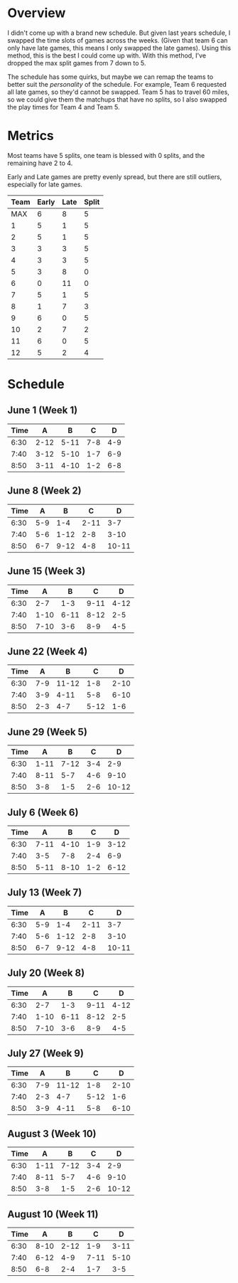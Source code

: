 # Overview

I didn't come up with a brand new schedule.
But given last years schedule, I swapped the time slots of games across the weeks. (Given that team 6 can only have late games, this means I only swapped the late games). Using this method, this is the best I could come up with. With this method, I've dropped the max split games from 7 down to 5.

The schedule has some quirks, but maybe we can remap the teams to better suit the _personality_ of the schedule. For example, Team 6 requested all late games, so they'd cannot be swapped. Team 5 has to travel 60 miles, so we could give them the matchups that have no splits, so I also swapped the play times for Team 4 and Team 5.

# Metrics

Most teams have 5 splits, one team is blessed with 0 splits, and the remaining have 2 to 4.

Early and Late games are pretty evenly spread, but there are still outliers, especially for late games.

| Team  | Early | Late  | Split |
|-------|-------|-------|-------|
|  MAX  |    6  |    8  |    5  |
|    1  |    5  |    1  |    5  |
|    2  |    5  |    1  |    5  |
|    3  |    3  |    3  |    5  |
|    4  |    3  |    3  |    5  |
|    5  |    3  |    8  |    0  |
|    6  |    0  |   11  |    0  |
|    7  |    5  |    1  |    5  |
|    8  |    1  |    7  |    3  |
|    9  |    6  |    0  |    5  |
|   10  |    2  |    7  |    2  |
|   11  |    6  |    0  |    5  |
|   12  |    5  |    2  |    4  |

# Schedule

## June 1 (Week 1)

| Time |   A   |   B   |   C   |   D   |
|------|-------|-------|-------|-------|
| 6:30 |  2-12 |  5-11 |  7-8  |  4-9  |
| 7:40 |  3-12 |  5-10 |  1-7  |  6-9  |
| 8:50 |  3-11 |  4-10 |  1-2  |  6-8  |

## June 8 (Week 2)

| Time |   A   |   B   |   C   |   D   |
|------|-------|-------|-------|-------|
| 6:30 |  5-9  |  1-4  |  2-11 |  3-7  |
| 7:40 |  5-6  |  1-12 |  2-8  |  3-10 |
| 8:50 |  6-7  |  9-12 |  4-8  | 10-11 |

## June 15 (Week 3)

| Time |   A   |   B   |   C   |   D   |
|------|-------|-------|-------|-------|
| 6:30 |  2-7  |  1-3  |  9-11 |  4-12 |
| 7:40 |  1-10 |  6-11 |  8-12 |  2-5  |
| 8:50 |  7-10 |  3-6  |  8-9  |  4-5  |

## June 22 (Week 4)

| Time |   A   |   B   |   C   |   D   |
|------|-------|-------|-------|-------|
| 6:30 |  7-9  | 11-12 |  1-8  |  2-10 |
| 7:40 |  3-9  |  4-11 |  5-8  |  6-10 |
| 8:50 |  2-3  |  4-7  |  5-12 |  1-6  |

## June 29 (Week 5)

| Time |   A   |   B   |   C   |   D   |
|------|-------|-------|-------|-------|
| 6:30 |  1-11 |  7-12 |  3-4  |  2-9  |
| 7:40 |  8-11 |  5-7  |  4-6  |  9-10 |
| 8:50 |  3-8  |  1-5  |  2-6  | 10-12 |

## July 6 (Week 6)

| Time |   A   |   B   |   C   |   D   |
|------|-------|-------|-------|-------|
| 6:30 |  7-11 |  4-10 |  1-9  |  3-12 |
| 7:40 |  3-5  |  7-8  |  2-4  |  6-9  |
| 8:50 |  5-11 |  8-10 |  1-2  |  6-12 |

## July 13 (Week 7)

| Time |   A   |   B   |   C   |   D   |
|------|-------|-------|-------|-------|
| 6:30 |  5-9  |  1-4  |  2-11 |  3-7  |
| 7:40 |  5-6  |  1-12 |  2-8  |  3-10 |
| 8:50 |  6-7  |  9-12 |  4-8  | 10-11 |

## July 20 (Week 8)

| Time |   A   |   B   |   C   |   D   |
|------|-------|-------|-------|-------|
| 6:30 |  2-7  |  1-3  |  9-11 |  4-12 |
| 7:40 |  1-10 |  6-11 |  8-12 |  2-5  |
| 8:50 |  7-10 |  3-6  |  8-9  |  4-5  |

## July 27 (Week 9)

| Time |   A   |   B   |   C   |   D   |
|------|-------|-------|-------|-------|
| 6:30 |  7-9  | 11-12 |  1-8  |  2-10 |
| 7:40 |  2-3  |  4-7  |  5-12 |  1-6  |
| 8:50 |  3-9  |  4-11 |  5-8  |  6-10 |

## August 3 (Week 10)

| Time |   A   |   B   |   C   |   D   |
|------|-------|-------|-------|-------|
| 6:30 |  1-11 |  7-12 |  3-4  |  2-9  |
| 7:40 |  8-11 |  5-7  |  4-6  |  9-10 |
| 8:50 |  3-8  |  1-5  |  2-6  | 10-12 |

## August 10 (Week 11)

| Time |   A   |   B   |   C   |   D   |
|------|-------|-------|-------|-------|
| 6:30 |  8-10 |  2-12 |  1-9  |  3-11 |
| 7:40 |  6-12 |  4-9  |  7-11 |  5-10 |
| 8:50 |  6-8  |  2-4  |  1-7  |  3-5  |
